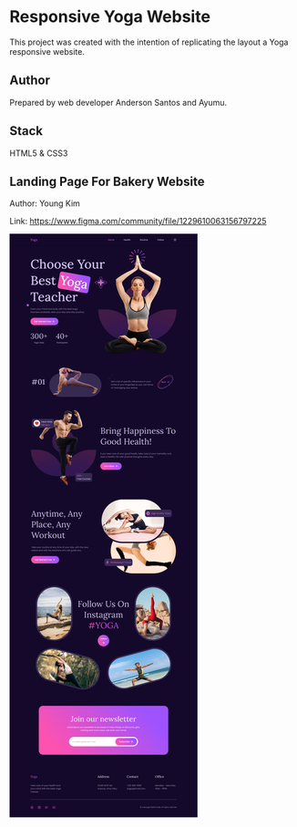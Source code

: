 # Responsive Yoga Website

This project was created with the intention of replicating the layout a Yoga responsive website.

## Author

Prepared by web developer Anderson Santos and Ayumu.

## Stack

HTML5 & CSS3

## Landing Page For Bakery Website

Author: Young Kim

Link: https://www.figma.com/community/file/1229610063156797225

<img src="./assets/yoga-website.png">
